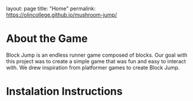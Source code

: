 layout: page
title: "Home"
permalink: https://olincollege.github.io/mushroom-jump/



# About the Game

Block Jump is an endless runner game composed of blocks. Our goal with this project was to create a simple game that was fun and easy to interact with.
We drew inspiration from platformer games to create Block Jump. 

# Instalation Instructions
